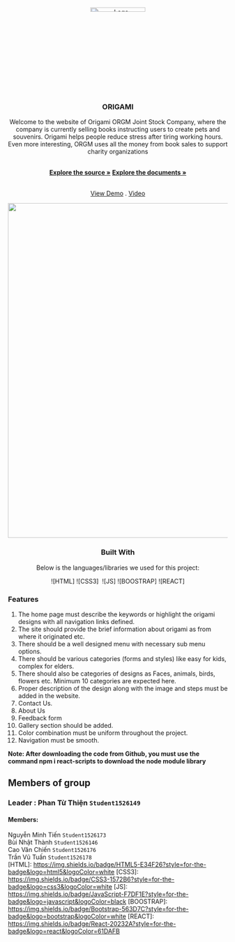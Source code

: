 <a  name="readme-top"></a>


<br  />

<div  align="center">
 

<img  src="https://github.com/nguyenminhtien1993/group_2/blob/main/src/Img/logo-tach.png"  alt="Logo"  width="50%"  height="5%" >

</a>

<h3  align="center">ORIGAMI</h3>

Welcome to the website of Origami ORGM Joint Stock Company, where the company is currently selling books instructing users to create pets and souvenirs. Origami helps people reduce stress after tiring working hours. Even more interesting, ORGM uses all the money from book sales to support charity organizations

<br  />
<div align="center">
<a  href="https://github.com/nguyenminhtien1993/group2"><strong>Explore the source »</strong></a>
<a  href="https://github.com/nguyenminhtien1993/group2" target="_blank"><strong>Explore the documents »</strong></a>

<br  /><a  href="https://public-group-2.vercel.app/" target="_blank">View Demo</a> . <a  href="https://youtu.be/bVX9OvVHBpQ" target="_blank">Video</a>
</div>
<img  src="https://github.com/nguyenminhtien1993/group_2/blob/main/src/Img/read-me/screen.png"  alt=""  width="768px"  height="auto">

### Built With

Below is the languages/libraries we used for this project:

![HTML]&nbsp;![CSS3] &nbsp;![JS]&nbsp;![BOOSTRAP]&nbsp;![REACT]

<div  align="left">

### Features </br>

<ol>
<li>
The home page must describe the keywords or highlight the origami designs with all navigation links defined. </br>
</li>
<li>
The site should provide the brief information about origami as from where it originated etc.</br>
</li>
<li>
 There should be a well designed menu with necessary sub menu options.</br>
</li>
<li>
There should be various categories (forms and styles) like easy for kids, complex for elders.</br>
</li>
<li>
There should also be categories of designs as Faces, animals, birds, flowers etc. Minimum 10 categories are expected here.</br>
</li>

<li>
Proper description of the design along with the image and steps must be added in the website.</br>
</li>
<li>
Contact Us.</br>
</li>
<li>
About Us</br>
</li>
<li>
Feedback form</br>
</li>
<li>
Gallery section should be added.</br>
</li>
<li>
Color combination must be uniform throughout the project.</br>
</li>
<li>
Navigation must be smooth.</br>
</li>
</ol>

<b>Note: After downloading the code from Github, you must use the command npm i react-scripts to download the node module library</b>

## Members of group

### Leader : Phan Từ Thiện `Student1526149`

#### Members:

Nguyễn Minh Tiến `Student1526173` </br>
Bùi Nhật Thành `Student1526146` </br>
Cao Văn Chiến `Student1526176` </br>
Trần Vũ Tuấn  `Student1526178` </br>
[HTML]: https://img.shields.io/badge/HTML5-E34F26?style=for-the-badge&logo=html5&logoColor=white
[CSS3]: https://img.shields.io/badge/CSS3-1572B6?style=for-the-badge&logo=css3&logoColor=white
[JS]: https://img.shields.io/badge/JavaScript-F7DF1E?style=for-the-badge&logo=javascript&logoColor=black
[BOOSTRAP]: https://img.shields.io/badge/Bootstrap-563D7C?style=for-the-badge&logo=bootstrap&logoColor=white
[REACT]: https://img.shields.io/badge/React-20232A?style=for-the-badge&logo=react&logoColor=61DAFB
